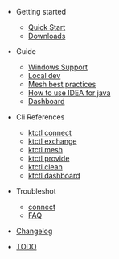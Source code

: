 - Getting started
  - [Quick Start](en-us/quickstart.md)
  - [Downloads](en-us/downloads.md)

- Guide
  - [Windows Support](en-us/guide/windows-support.md)
  - [Local dev](en-us/guide/localdev.md)
  - [Mesh best practices](en-us/guide/mesh.md)
  - [How to use IDEA for java](en-us/guide/how-to-use-in-idea.md)
  - [Dashboard](en-us/guide/dashboard.md)

- Cli References
  - [ktctl connect](en-us/cli/connect.md)
  - [ktctl exchange](en-us/cli/exchange.md)
  - [ktctl mesh](en-us/cli/mesh.md)
  - [ktctl provide](en-us/cli/provide.md)
  - [ktctl clean](en-us/cli/clean.md)
  - [ktctl dashboard](en-us/cli/dashboard.md)

- Troubleshot
  - [connect](en-us/troubleshoot.md)
  - [FAQ](en-us/faq.md)

- [Changelog](en-us/changelog.md)
- [TODO](en-us/todo.md)
